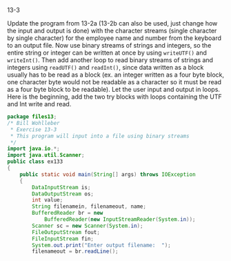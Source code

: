 13-3

Update the program from 13-2a (13-2b can also be used, just change how the input and output is done) with the character streams (single character by single character) for the employee name and number from the keyboard to an output file. Now use binary streams of strings and integers, so the entire string or integer can be written at once by using `writeUTF()` and `writeInt()`.  Then add another loop to read binary streams of strings and integers using `readUTF()` and `readInt()`, since data written as a block usually has to be read as a block (ex. an integer written as a four byte block, one character byte would not be readable as a character so it must be read as a four byte block to be readable).  Let the user input and output in loops. Here is the beginning, add the two try blocks with loops containing the UTF and Int write and read. 

```java
package files13;
/* Bill Wohlleber
 * Exercise 13-3
 * This program will input into a file using binary streams
 */
import java.io.*;
import java.util.Scanner;
public class ex133
{
    public static void main(String[] args) throws IOException
    {
        DataInputStream is;
        DataOutputStream os;
        int value;
        String filenamein, filenameout, name;
        BufferedReader br = new
            BufferedReader(new InputStreamReader(System.in));
        Scanner sc = new Scanner(System.in);
        FileOutputStream fout;
        FileInputStream fin;
        System.out.print("Enter output filename:  ");
        filenameout = br.readLine();
```

